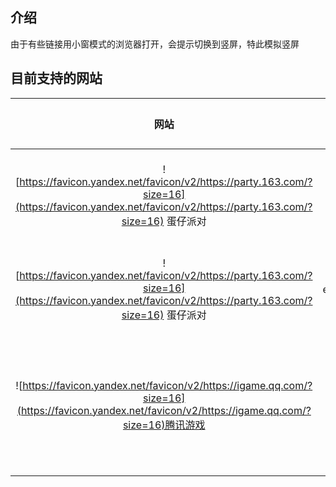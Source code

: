 ## 介绍
由于有些链接用小窗模式的浏览器打开，会提示切换到竖屏，特此模拟竖屏

## 目前支持的网站
| 网站 | 域名 | 活动名 |
| :---:  | :---: | :---: |
|  ![https://favicon.yandex.net/favicon/v2/https://party.163.com/?size=16](https://favicon.yandex.net/favicon/v2/https://party.163.com/?size=16) 蛋仔派对 | party.163.com | 周末小队集结 |
|  ![https://favicon.yandex.net/favicon/v2/https://party.163.com/?size=16](https://favicon.yandex.net/favicon/v2/https://party.163.com/?size=16) 蛋仔派对 | eggygogame.com | 各种助力活动 |
| ![https://favicon.yandex.net/favicon/v2/https://igame.qq.com/?size=16](https://favicon.yandex.net/favicon/v2/https://igame.qq.com/?size=16)腾讯游戏 | igame.qq.com | 王卡周年庆专享礼盒 |
